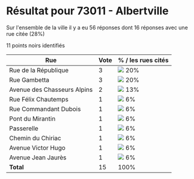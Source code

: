 # Résultat pour 73011 - Albertville

Sur l'ensemble de la ville il y a eu 56 réponses dont 16 réponses avec une rue citée (28%)

11 points noirs identifiés

| Rue | Vote | % / les rues cités|
|-----|------|-------------------|
| Rue de la République | 3 | <img src="../../img/bar_20.gif" />&nbsp;20%|
| Rue Gambetta | 3 | <img src="../../img/bar_20.gif" />&nbsp;20%|
| Avenue des Chasseurs Alpins | 2 | <img src="../../img/bar_13.gif" />&nbsp;13%|
| Rue Félix Chautemps | 1 | <img src="../../img/bar_6.gif" />&nbsp;6%|
| Rue Commandant Dubois | 1 | <img src="../../img/bar_6.gif" />&nbsp;6%|
| Pont du Mirantin | 1 | <img src="../../img/bar_6.gif" />&nbsp;6%|
| Passerelle | 1 | <img src="../../img/bar_6.gif" />&nbsp;6%|
| Chemin du Chiriac | 1 | <img src="../../img/bar_6.gif" />&nbsp;6%|
| Avenue Victor Hugo | 1 | <img src="../../img/bar_6.gif" />&nbsp;6%|
| Avenue Jean Jaurès | 1 | <img src="../../img/bar_6.gif" />&nbsp;6%|
| **Total** | 15 | 100%|
